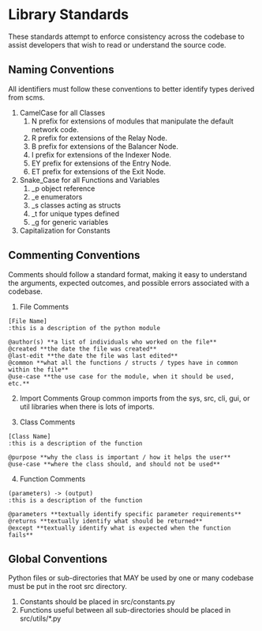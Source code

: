 # Library Standards
These standards attempt to enforce consistency across the codebase to assist developers that wish to read or understand the source code.

## Naming Conventions
All identifiers must follow these conventions to better identify types derived from scms.

1. CamelCase for all Classes
    1. N prefix for extensions of modules that manipulate the default network code.
    2. R prefix for extensions of the Relay Node.
    3. B prefix for extensions of the Balancer Node.
    4. I prefix for extensions of the Indexer Node.
    5. EY prefix for extensions of the Entry Node.
    6. ET prefix for extensions of the Exit Node.
2. Snake_Case for all Functions and Variables
    1. _p object reference
    2. _e enumerators
    3. _s classes acting as structs
    4. _t for unique types defined
    5. _g for generic variables
3. Capitalization for Constants

## Commenting Conventions
Comments should follow a standard format, making it easy to understand the arguments, expected outcomes, and possible errors associated with a codebase.

1. File Comments
```
[File Name]
:this is a description of the python module
			
@author(s) **a list of individuals who worked on the file**
@created **the date the file was created**
@last-edit **the date the file was last edited**
@common **what all the functions / structs / types have in common within the file**
@use-case **the use case for the module, when it should be used, etc.**
```

2. Import Comments
Group common imports from the sys, src, cli, gui, or util libraries when there is lots of imports.

3. Class Comments
```
[Class Name]
:this is a description of the function
			
@purpose **why the class is important / how it helps the user**
@use-case **where the class should, and should not be used**
```

4. Function Comments
```
(parameters) -> (output)
:this is a description of the function
			
@parameters **textually identify specific parameter requirements**
@returns **textually identify what should be returned**
@except **textually identify what is expected when the function fails**
```

## Global Conventions
Python files or sub-directories that MAY be used by one or many codebase must be put in the root src directory.

1. Constants should be placed in src/constants.py
2. Functions useful between all sub-directories should be placed in src/utils/*.py